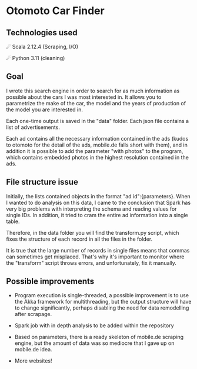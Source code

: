 # Otomoto Car Finder

## Technologies used
☄ Scala 2.12.4 (Scraping, I/O)

☄ Python 3.11 (cleaning)



## Goal

I wrote this search engine in order to search for as much information as possible about the cars I was most interested in. It allows you to parametrize the make of the car, the model and the years of production of the model you are interested in.

Each one-time output is saved in the "data" folder. Each json file contains a list of advertisements. 

Each ad contains all the necessary information contained in the ads (kudos to otomoto for the detail of the ads, mobile.de falls short with them), and in addition it is possible to add the parameter "with photos" to the program, which contains embedded photos in the highest resolution contained in the ads.

## File structure issue

Initially, the lists contained objects in the format "ad id":{parameters}. When I wanted to do analysis on this data, I came to the conclusion that Spark has very big problems with interpreting the schema and reading values for single IDs. In addition, it tried to cram the entire ad information into a single table. 

Therefore, in the data folder you will find the transform.py script, which fixes the structure of each record in all the files in the folder. 

It is true that the large number of records in single files means that commas can sometimes get misplaced. That's why it's important to monitor where the "transform" script throws errors, and unfortunately, fix it manually.

## Possible improvements

- Program execution is single-threaded, a possible improvement is to use the Akka framework for multithreading, but the output structure will have to change significantly, perhaps disabling the need for data remodelling after scrapage.

- Spark job with in depth analysis to be added within the repository

- Based on parameters, there is a ready skeleton of mobile.de scraping engine, but the amount of data was so mediocre that I gave up on mobile.de idea.

- More websites!


